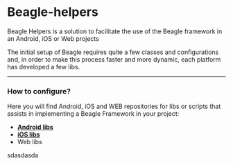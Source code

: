 # Beagle-helpers

Beagle Helpers is a solution to facilitate the use of the Beagle framework in an Android, iOS or Web projects

The initial setup of Beagle requires quite a few classes and configurations and, in order to make this process faster and more dynamic, each platform has developed a few libs.

<hr>

### How to configure?
Here you will find Android, iOS and WEB repositories for libs or scripts that assists in implementing a Beagle Framework in your project:

* [**Android libs**](https://github.com/ZupIT/beagle-helpers/tree/main/android)
* [**iOS libs**](https://github.com/ZupIT/beagle-helpers/tree/main/iOS)
* Web libs


sdasdasda
